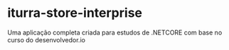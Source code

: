 # iturra-store-interprise
Uma aplicação completa criada para estudos de .NETCORE com base no curso do desenvolvedor.io
